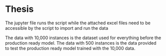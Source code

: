 # Thesis

The jupyter file runs the script while the attached excel files need to be accessible by the script to import and run the data

The data with 10,000 instances is the dataset used for everything before the production ready model.
The data with 500 instances is the data provided to test the production ready model trained with the 10,000 data.
